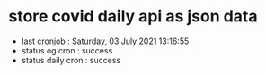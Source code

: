# store covid daily api as json data

- last cronjob : Saturday, 03 July 2021 13:16:55
- status og cron : success
- status daily cron : success
      
      